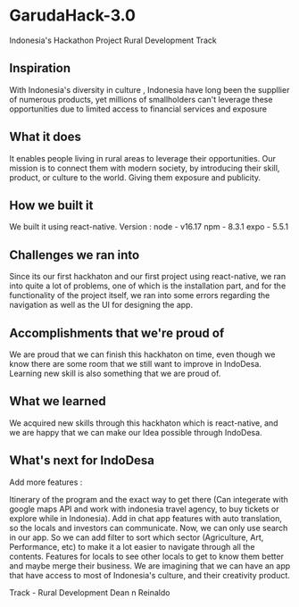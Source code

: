 # GarudaHack-3.0
Indonesia's Hackathon Project
Rural Development Track

## Inspiration
With Indonesia's diversity in culture , Indonesia have long been the suppllier of numerous products, yet millions of smallholders can't leverage these opportunities due to limited access to financial services and exposure

## What it does
It enables people living in rural areas to leverage their opportunities. Our mission is to connect them with modern society, by introducing their skill, product, or culture to the world. Giving them exposure and publicity.

## How we built it
We built it using react-native. Version : node - v16.17 npm - 8.3.1 expo - 5.5.1

## Challenges we ran into
Since its our first hackhaton and our first project using react-native, we ran into quite a lot of problems, one of which is the installation part, and for the functionality of the project itself, we ran into some errors regarding the navigation as well as the UI for designing the app.

## Accomplishments that we're proud of
We are proud that we can finish this hackhaton on time, even though we know there are some room that we still want to improve in IndoDesa. Learning new skill is also something that we are proud of.

## What we learned
We acquired new skills through this hackhaton which is react-native, and we are happy that we can make our Idea possible through IndoDesa.

## What's next for IndoDesa
Add more features :

Itinerary of the program and the exact way to get there (Can integerate with google maps API and work with indonesia travel agency, to buy tickets or explore while in Indonesia).
Add in chat app features with auto translation, so the locals and investors can communicate.
Now, we can only use search in our app. So we can add filter to sort which sector (Agriculture, Art, Performance, etc) to make it a lot easier to navigate through all the contents.
Features for locals to see other locals to get to know them better and maybe merge their business.
We are imagining that we can have an app that have access to most of Indonesia's culture, and their creativity product.

Track - Rural Development Dean n Reinaldo
